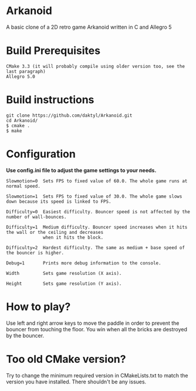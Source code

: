 # Arkanoid
A basic clone of a 2D retro game Arkanoid written in C and Allegro 5

# Build Prerequisites
    CMake 3.3 (it will probably compile using older version too, see the last paragraph)
    Allegro 5.0

# Build instructions
```
git clone https://github.com/daktyl/Arkanoid.git
cd Arkanoid/
$ cmake .
$ make
```
# Configuration
**Use config.ini file to adjust the game settings to your needs.**

```
Slowmotion=0  Sets FPS to fixed value of 60.0. The whole game runs at normal speed.

Slowmotion=1  Sets FPS to fixed value of 30.0. The whole game slows down because its speed is linked to FPS.

Difficulty=0  Easiest difficulty. Bouncer speed is not affected by the number of wall-bounces.

Difficulty=1  Medium difficulty. Bouncer speed increases when it hits the wall or the ceiling and decreases
              when it hits the block.

Difficulty=2  Hardest difficulty. The same as medium + base speed of the bouncer is higher.

Debug=1       Prints more debug information to the console.

Width         Sets game resolution (X axis).

Height        Sets game resolution (Y axis).
```

# How to play?
Use left and right arrow keys to move the paddle in order to prevent the bouncer from touching the floor.
You win when all the bricks are destroyed by the bouncer.

# Too old CMake version?
Try to change the minimum required version in CMakeLists.txt to match the version you have installed. There shouldn't be any issues.
